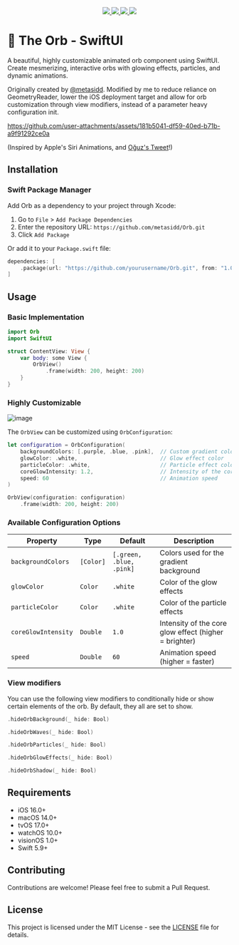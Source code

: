 <p align="center">
  <a href="https://github.com/metasidd/Orb">
    <img src="https://img.shields.io/github/v/release/metasidd/Orb?style=flat&label=Swift%20Package%20Index&color=red"/>
  </a>
  <a href="https://github.com/metasidd/Orb/blob/main/LICENSE">
    <img src="https://img.shields.io/github/license/metasidd/Orb?style=flat"/>
  </a>
  <a href="https://swiftpackageindex.com/metasidd/Orb">
    <img src="https://img.shields.io/endpoint?url=https%3A%2F%2Fswiftpackageindex.com%2Fapi%2Fpackages%2Fmetasidd%2FOrb%2Fbadge%3Ftype%3Dplatforms"/>
  </a>
  <a href="https://swiftpackageindex.com/metasidd/Orb">
    <img src="https://img.shields.io/endpoint?url=https%3A%2F%2Fswiftpackageindex.com%2Fapi%2Fpackages%2Fmetasidd%2FOrb%2Fbadge%3Ftype%3Dswift-versions"/>
  </a>
</p>

# 🔮 The Orb - SwiftUI

A beautiful, highly customizable animated orb component using SwiftUI. Create mesmerizing, interactive orbs with glowing effects, particles, and dynamic animations. 

Originally created by [@metasidd](https://github.com/metasidd). Modified by me to reduce reliance on GeometryReader, lower the iOS deployment target and allow for orb customization through view modifiers, instead of a parameter heavy configuration init.

https://github.com/user-attachments/assets/181b5041-df59-40ed-b71b-a9f91292ce0a

(Inspired by Apple's Siri Animations, and [Oğuz's Tweet](https://x.com/oguzyagizkara/status/1853758448166453708)!)

## Installation

### Swift Package Manager

Add Orb as a dependency to your project through Xcode:

1. Go to `File` > `Add Package Dependencies`
2. Enter the repository URL: `https://github.com/metasidd/Orb.git`
3. Click `Add Package`

Or add it to your `Package.swift` file:

```swift
dependencies: [
    .package(url: "https://github.com/yourusername/Orb.git", from: "1.0.0")
]
```

## Usage

### Basic Implementation

```swift
import Orb
import SwiftUI

struct ContentView: View {
    var body: some View {
        OrbView()
            .frame(width: 200, height: 200)
    }
}
```

### Highly Customizable

![image](https://github.com/user-attachments/assets/4b51ca16-889b-4a0a-80e5-9256c51825b8)

The `OrbView` can be customized using `OrbConfiguration`:

```swift
let configuration = OrbConfiguration(
    backgroundColors: [.purple, .blue, .pink],  // Custom gradient colors
    glowColor: .white,                          // Glow effect color
    particleColor: .white,                      // Particle effect color
    coreGlowIntensity: 1.2,                     // Intensity of the core glow
    speed: 60                                   // Animation speed
)

OrbView(configuration: configuration)
    .frame(width: 200, height: 200)
```

### Available Configuration Options

| Property | Type | Default | Description |
|----------|------|---------|-------------|
| `backgroundColors` | `[Color]` | `[.green, .blue, .pink]` | Colors used for the gradient background |
| `glowColor` | `Color` | `.white` | Color of the glow effects |
| `particleColor` | `Color` | `.white` | Color of the particle effects |
| `coreGlowIntensity` | `Double` | `1.0` | Intensity of the core glow effect (higher = brighter) |
| `speed` | `Double` | `60` | Animation speed (higher = faster) |

### View modifiers

You can use the following view modifiers to conditionally hide or show certain elements of the orb. By default, they all are set to show.

```swift
.hideOrbBackground(_ hide: Bool)
```

```swift
.hideOrbWaves(_ hide: Bool)
```

```swift
.hideOrbParticles(_ hide: Bool)
```

```swift
.hideOrbGlowEffects(_ hide: Bool)
```

```swift
.hideOrbShadow(_ hide: Bool)
```

## Requirements

- iOS 16.0+
- macOS 14.0+
- tvOS 17.0+
- watchOS 10.0+
- visionOS 1.0+
- Swift 5.9+

## Contributing

Contributions are welcome! Please feel free to submit a Pull Request.

## License

This project is licensed under the MIT License - see the [LICENSE](LICENSE) file for details.
